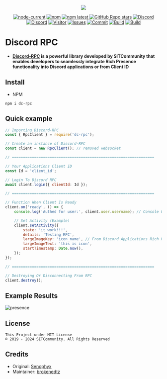 <div align="center">
  <p>
    <a href="https://www.npmjs.com/package/dc-rpc" target="_blank" rel="noopener noreferrer"><img src="https://nodei.co/npm/dc-rpc.png?downloads=true&downloadRank=true&stars=true" /></a>
  </p>
  <p>
    <a href="https://nodejs.org/" target="_blank" rel="noopener noreferrer"><img alt="node-current" src="https://img.shields.io/node/v/dc-rpc" /></a>
    <a href="https://www.npmjs.com/package/dc-rpc" target="_blank" rel="noopener noreferrer"><img alt="npm" src="https://img.shields.io/npm/dt/dc-rpc" /></a>
    <a href="https://www.npmjs.com/package/dc-rpc" target="_blank" rel="noopener noreferrer"><img alt="npm latest" src="https://img.shields.io/npm/v/dc-rpc/latest?color=blue&label=dc-rpc%40latest&logo=npm" /></a>
    <a href="https://github.com/SITCommunity/discord-rpc" target="_blank" rel="noopener noreferrer"><img alt="GitHub Repo stars" src="https://img.shields.io/github/stars/SITCommunity/discord-rpc" /></a>
    <a href="https://discord.gg/qpT2AeYZRN" target="_blank" rel="noopener noreferrer"><img alt="Discord" src="https://img.shields.io/discord/887650006977347594?label=EterNomm&logo=discord" /></a>
    <a href="https://discord.cyrateam.xyz" target="_blank" rel="noopener noreferrer"><img alt="Discord" src="https://img.shields.io/discord/984857299858382908?style=flat&logo=discord&logoColor=white&label=SITCommunity" /></a>
    <a href="https://github.com/SITCommunity/discord-rpc" target="_blank" rel="noopener noreferrer"><img alt="Visitor" src="https://api.visitorbadge.io/api/visitors?path=https%3A%2F%2Fgithub.com%2FCyraTeam%2Fdiscord-rpc&countColor=%2337d67a&style=flat" /></a>
    <a href="https://github.com/SITCommunity/discord-rpc/issues" target="_blank" rel="noopener noreferrer"><img alt="Issues" src="https://img.shields.io/github/issues/SITCommunity/discord-rpc" /></a>
    <a href="https://github.com/SITCommunity/discord-rpc" target="_blank" rel="noopener noreferrer"><img alt="Commit" src="https://img.shields.io/github/commit-activity/y/SITCommunity/discord-rpc?label=Commit%20Activity&logo=github" /></a>
    <a href="https://github.com/SITCommunity/discord-rpc/actions/workflows/test.yml"><img alt="Build" src="https://img.shields.io/github/actions/workflow/status/SITCommunity/discord-rpc/.github%2Fworkflows%2Ftest.yml" /></a>
    <a href="https://github.com/SITCommunity/discord-rpc/blob/main/LICENSE"><img alt="Build" src="https://img.shields.io/npm/l/dc-rpc" /></a>
  </p>
</div>

# Discord RPC

- **[Discord-RPC] is a powerful library developed by SITCommunity that enables developers to seamlessly integrate Rich Presence functionality into Discord applications or from Client ID**

## Install

- NPM

```
npm i dc-rpc
```

## Quick example

```js
// Importing Discord-RPC
const { RpcClient } = require('dc-rpc');

// Create an instance of Discord-RPC
const client = new RpcClient(); // removed websocket

// ================================================================

// Your Applications Client ID
const Id = 'client_id';

// Login To Discord RPC
await client.login({ clientId: Id });

// ================================================================

// Function When Client Is Ready
client.on('ready', () => {
	console.log('Authed for user:', client.user.username); // Console Output: Authed for user: [discord_username]

	// Set Activity (Example)
	client.setActivity({
		state: 'it work!!!',
		details: 'Testing RPC',
		largeImageKey: 'icon_name', // From Discord Applications Rich Presence Assets
		largeImageText: 'this is icon',
		startTimestamp: Date.now(),
	});
});

// ================================================================

// Destroying Or Disconnecting From RPC
client.destroy();
```

## Example Results

![presence](https://github.com/user-attachments/assets/a53e95ff-e9e5-4b86-8c52-7935cd23d469)

## License

```
This Project under MIT License
© 2019 - 2024 SITCommunity. All Rights Reserved
```

## Credits

- Original: [Senophyx]
- Maintainer: [brokenedtz]

[Discord-RPC]: https://www.npmjs.com/package/dc-rpc
[Senophyx]: https://github.com/Senophyx
[brokenedtz]: https://github.com/brokenedtzjs